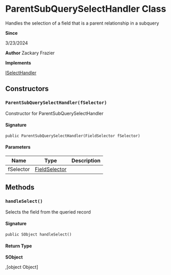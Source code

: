 # ParentSubQuerySelectHandler Class

Handles the selection of a field that is a parent relationship in a subquery

**Since** 

3/23/2024

**Author** Zackary Frazier

**Implements**

[ISelectHandler](ISelectHandler.md)

## Constructors
### `ParentSubQuerySelectHandler(fSelector)`

Constructor for ParentSubQuerySelectHandler

#### Signature
```apex
public ParentSubQuerySelectHandler(FieldSelector fSelector)
```

#### Parameters
| Name | Type | Description |
|------|------|-------------|
| fSelector | [FieldSelector](FieldSelector.md) |  |

## Methods
### `handleSelect()`

Selects the field from the queried record

#### Signature
```apex
public SObject handleSelect()
```

#### Return Type
**SObject**

,[object Object]